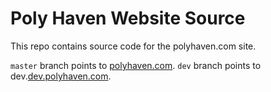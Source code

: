 # Poly Haven Website Source

This repo contains source code for the polyhaven.com site.

`master` branch points to [polyhaven.com](https://polyhaven.com). `dev` branch points to dev.[dev.polyhaven.com](https://dev.polyhaven.com).
